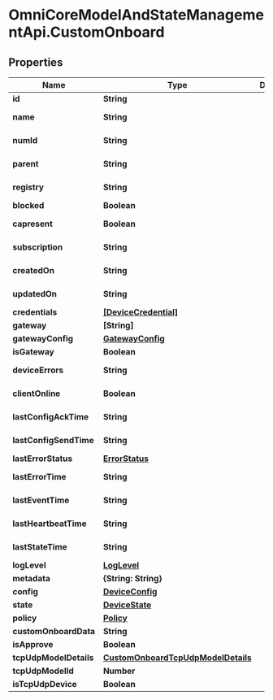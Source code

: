 # OmniCoreModelAndStateManagementApi.CustomOnboard

## Properties

Name | Type | Description | Notes
------------ | ------------- | ------------- | -------------
**id** | **String** |  | 
**name** | **String** |  | [optional] [readonly] 
**numId** | **String** |  | [optional] [readonly] 
**parent** | **String** |  | [optional] [readonly] 
**registry** | **String** |  | [optional] [readonly] 
**blocked** | **Boolean** |  | [optional] 
**capresent** | **Boolean** |  | [optional] [readonly] 
**subscription** | **String** |  | [optional] [readonly] 
**createdOn** | **String** |  | [optional] [readonly] 
**updatedOn** | **String** |  | [optional] [readonly] 
**credentials** | [**[DeviceCredential]**](DeviceCredential.md) |  | [optional] 
**gateway** | **[String]** |  | [optional] 
**gatewayConfig** | [**GatewayConfig**](GatewayConfig.md) |  | [optional] 
**isGateway** | **Boolean** |  | [optional] 
**deviceErrors** | **String** |  | [optional] [readonly] 
**clientOnline** | **Boolean** |  | [optional] [readonly] 
**lastConfigAckTime** | **String** |  | [optional] [readonly] 
**lastConfigSendTime** | **String** |  | [optional] [readonly] 
**lastErrorStatus** | [**ErrorStatus**](ErrorStatus.md) |  | [optional] 
**lastErrorTime** | **String** |  | [optional] [readonly] 
**lastEventTime** | **String** |  | [optional] [readonly] 
**lastHeartbeatTime** | **String** |  | [optional] [readonly] 
**lastStateTime** | **String** |  | [optional] [readonly] 
**logLevel** | [**LogLevel**](LogLevel.md) |  | [optional] 
**metadata** | **{String: String}** |  | [optional] 
**config** | [**DeviceConfig**](DeviceConfig.md) |  | [optional] 
**state** | [**DeviceState**](DeviceState.md) |  | [optional] 
**policy** | [**Policy**](Policy.md) |  | [optional] 
**customOnboardData** | **String** |  | [optional] 
**isApprove** | **Boolean** |  | [optional] 
**tcpUdpModelDetails** | [**CustomOnboardTcpUdpModelDetails**](CustomOnboardTcpUdpModelDetails.md) |  | [optional] 
**tcpUdpModelId** | **Number** |  | [optional] 
**isTcpUdpDevice** | **Boolean** |  | [optional] 



